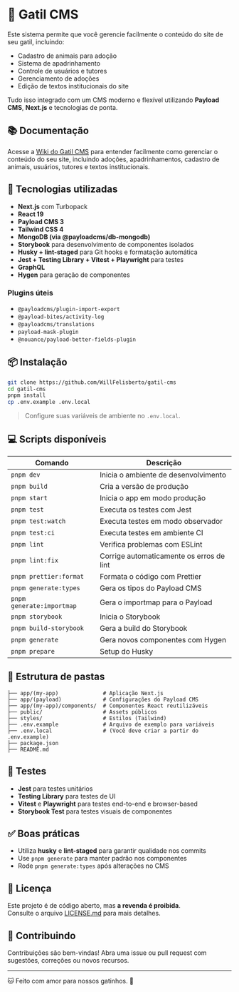 # 🐾 Gatil CMS

Este sistema permite que você gerencie facilmente o conteúdo do site de seu gatil, incluindo:

- Cadastro de animais para adoção
- Sistema de apadrinhamento
- Controle de usuários e tutores
- Gerenciamento de adoções
- Edição de textos institucionais do site

Tudo isso integrado com um CMS moderno e flexível utilizando **Payload CMS**, **Next.js** e tecnologias de ponta.

## 📚 Documentação

Acesse a [Wiki do Gatil CMS](https://github.com/WillFelisberto/gatil-cms/wiki) para entender facilmente como gerenciar o conteúdo do seu site, incluindo adoções, apadrinhamentos, cadastro de animais, usuários, tutores e textos institucionais.

## 🚀 Tecnologias utilizadas

- **Next.js** com Turbopack
- **React 19**
- **Payload CMS 3**
- **Tailwind CSS 4**
- **MongoDB (via @payloadcms/db-mongodb)**
- **Storybook** para desenvolvimento de componentes isolados
- **Husky + lint-staged** para Git hooks e formatação automática
- **Jest + Testing Library + Vitest + Playwright** para testes
- **GraphQL**
- **Hygen** para geração de componentes

### Plugins úteis

- `@payloadcms/plugin-import-export`
- `@payload-bites/activity-log`
- `@payloadcms/translations`
- `payload-mask-plugin`
- `@nouance/payload-better-fields-plugin`

## 📦 Instalação

```bash
git clone https://github.com/WillFelisberto/gatil-cms
cd gatil-cms
pnpm install
cp .env.example .env.local
```

> Configure suas variáveis de ambiente no `.env.local`.

## 💻 Scripts disponíveis

| Comando                   | Descrição                                |
| ------------------------- | ---------------------------------------- |
| `pnpm dev`                | Inicia o ambiente de desenvolvimento     |
| `pnpm build`              | Cria a versão de produção                |
| `pnpm start`              | Inicia o app em modo produção            |
| `pnpm test`               | Executa os testes com Jest               |
| `pnpm test:watch`         | Executa testes em modo observador        |
| `pnpm test:ci`            | Executa testes em ambiente CI            |
| `pnpm lint`               | Verifica problemas com ESLint            |
| `pnpm lint:fix`           | Corrige automaticamente os erros de lint |
| `pnpm prettier:format`    | Formata o código com Prettier            |
| `pnpm generate:types`     | Gera os tipos do Payload CMS             |
| `pnpm generate:importmap` | Gera o importmap para o Payload          |
| `pnpm storybook`          | Inicia o Storybook                       |
| `pnpm build-storybook`    | Gera a build do Storybook                |
| `pnpm generate`           | Gera novos componentes com Hygen         |
| `pnpm prepare`            | Setup do Husky                           |

## 📁 Estrutura de pastas

```
├── app/(my-app)              # Aplicação Next.js
├── app/(payload)             # Configurações do Payload CMS
├── app/(my-app)/components/  # Componentes React reutilizáveis
├── public/                   # Assets públicos
├── styles/                   # Estilos (Tailwind)
├── .env.example              # Arquivo de exemplo para variáveis
├── .env.local                # (Você deve criar a partir do .env.example)
├── package.json
├── README.md
```

## 🧪 Testes

- **Jest** para testes unitários
- **Testing Library** para testes de UI
- **Vitest** e **Playwright** para testes end-to-end e browser-based
- **Storybook Test** para testes visuais de componentes

## ✅ Boas práticas

- Utiliza **husky** e **lint-staged** para garantir qualidade nos commits
- Use `pnpm generate` para manter padrão nos componentes
- Rode `pnpm generate:types` após alterações no CMS

## 📃 Licença

Este projeto é de código aberto, mas **a revenda é proibida**.  
Consulte o arquivo [LICENSE.md](./LICENSE.md) para mais detalhes.

## 🙋 Contribuindo

Contribuições são bem-vindas! Abra uma issue ou pull request com sugestões, correções ou novos recursos.

---

🐱 Feito com amor para nossos gatinhos. 💜

